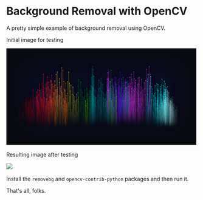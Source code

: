 # Background Removal with OpenCV

A pretty simple example of background removal using OpenCV.

Initial image for testing

<img src="input.jpg" width="500">

Resulting image after testing

<img src="output.png" width="500">

Install the `removebg` and `opencv-contrib-python` packages and then run it.

That's all, folks.
